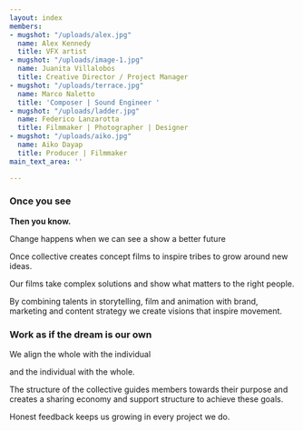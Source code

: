 ```yaml
---
layout: index
members:
- mugshot: "/uploads/alex.jpg"
  name: Alex Kennedy
  title: VFX artist
- mugshot: "/uploads/image-1.jpg"
  name: Juanita Villalobos
  title: Creative Director / Project Manager
- mugshot: "/uploads/terrace.jpg"
  name: Marco Naletto
  title: 'Composer | Sound Engineer '
- mugshot: "/uploads/ladder.jpg"
  name: Federico Lanzarotta
  title: Filmmaker | Photographer | Designer
- mugshot: "/uploads/aiko.jpg"
  name: Aiko Dayap
  title: Producer | Filmmaker
main_text_area: ''

---
```

### **Once you see**

**Then you know.** 

Change happens when we can see a show a better future

Once collective creates concept films to inspire tribes to grow around new ideas.

Our films take complex solutions and show what matters to the right people. 

By combining talents in storytelling, film and animation with brand, marketing and content strategy we create visions that inspire movement.

### **Work as if the dream is our own**

  
We align the whole with the individual

 and the individual with the whole. 

The structure of the collective guides members towards their purpose and creates a sharing economy and support structure to achieve these goals. 

Honest feedback keeps us growing in every project we do. 